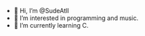 - 👋 Hi, I’m @SudeAtll
- 👀 I’m interested in programming and music.
- 🌱 I’m currently learning C.

<!---
SudeAtll/SudeAtll is a ✨ special ✨ repository because its `README.md` (this file) appears on your GitHub profile.
You can click the Preview link to take a look at your changes.
--->
